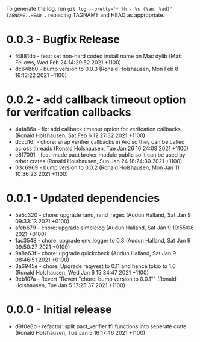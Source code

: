To generate the log, run `git log --pretty='* %h - %s (%an, %ad)' TAGNAME..HEAD .` replacing TAGNAME and HEAD as appropriate.

# 0.0.3 - Bugfix Release

* f4881db - feat: set non-hard coded install name on Mac dylib (Matt Fellows, Wed Feb 24 14:29:52 2021 +1100)
* dc64860 - bump version to 0.0.3 (Ronald Holshausen, Mon Feb 8 16:13:22 2021 +1100)

# 0.0.2 - add callback timeout option for verifcation callbacks

* 4afa86a - fix: add callback timeout option for verifcation callbacks (Ronald Holshausen, Sat Feb 6 12:27:32 2021 +1100)
* dccd16f - chore: wrap verifier callbacks in Arc<Self> so they can be called across threads (Ronald Holshausen, Tue Jan 26 16:24:09 2021 +1100)
* c8f7091 - feat: made pact broker module public so it can be used by other crates (Ronald Holshausen, Sun Jan 24 18:24:30 2021 +1100)
* 03c6969 - bump version to 0.0.2 (Ronald Holshausen, Mon Jan 11 10:36:23 2021 +1100)

# 0.0.1 - Updated dependencies

* 5e5c320 - chore: upgrade rand, rand_regex (Audun Halland, Sat Jan 9 09:33:13 2021 +0100)
* afeb679 - chore: upgrade simplelog (Audun Halland, Sat Jan 9 10:55:08 2021 +0100)
* 1ac3548 - chore: upgrade env_logger to 0.8 (Audun Halland, Sat Jan 9 09:50:27 2021 +0100)
* 9a8a63f - chore: upgrade quickcheck (Audun Halland, Sat Jan 9 08:46:51 2021 +0100)
* 3a6945e - chore: Upgrade reqwest to 0.11 and hence tokio to 1.0 (Ronald Holshausen, Wed Jan 6 15:34:47 2021 +1100)
* 9eb107a - Revert "Revert "chore: bump version to 0.0.1"" (Ronald Holshausen, Tue Jan 5 17:25:37 2021 +1100)

# 0.0.0 - Initial release

* d9f0e8b - refactor: split pact_verifier ffi functions into seperate crate (Ronald Holshausen, Tue Jan 5 16:17:46 2021 +1100)
